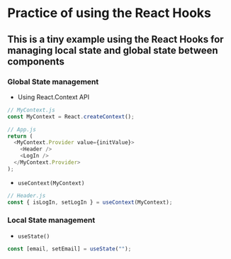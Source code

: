 # Practice of using the React Hooks

## This is a tiny example using the React Hooks for managing local state and global state between components

### Global State management

- Using React.Context API

```javascript
// MyContext.js
const MyContext = React.createContext();

// App.js
return (
  <MyContext.Provider value={initValue}>
    <Header />
    <LogIn />
  </MyContext.Provider>
);
```

- `useContext(MyContext)`

```javascript
// Header.js
const { isLogIn, setLogIn } = useContext(MyContext);
```

### Local State management

- `useState()`

```javascript
const [email, setEmail] = useState("");
```
